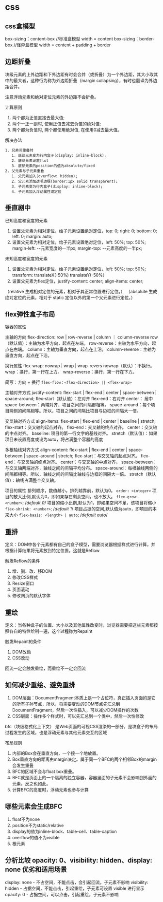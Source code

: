# css

## css盒模型

  box-sizing：content-box   //标准盒模型 width = content
  box-sizing：border-box    //怪异盒模型 width = content + padding + border

## 边距折叠

  块级元素的上外边距和下外边距有时会合并（或折叠）为一个外边距，其大小取其中的最大者，这种行为称为外边距折叠（margin collapsing），有时也翻译为外边距合并。

  注意浮动元素和绝对定位元素的外边距不会折叠。

  计算原则

  1. 两个都为正值直接去最大值;
  2. 两个一正一副时, 使用正值去减去负值的绝对值;
  3. 两个都为负值时, 两个都使用绝对值, 在使用0减去最大值。

  解决办法

    1. 兄弟间重叠时
       1. 底部元素变为行内盒子(display: inline-block);
       2. 底部元素设置flot
       3. 底部元素的position的值为absolute/fixed
    2. 父元素与子元素重叠
       1. 父元素加入(overflow: hidden);
       2. 父元素添加透明边框(border:1px solid transparent);
       3. 子元素变为行内盒子(display: inline-block);
       4. 子元素加入浮动属性或定位

## 垂直剧中

  已知高度和宽度的元素

  1. 设置父元素为相对定位，给子元素设置绝对定位，top: 0; right: 0; bottom: 0; left: 0; margin: auto;
  2. 设置父元素为相对定位，给子元素设置绝对定位，left: 50%; top: 50%; margin-left: --元素宽度的一半px; margin-top: --元素高度的一半px;

  未知高度和宽度的元素

  1. 设置父元素为相对定位，给子元素设置绝对定位，left: 50%; top: 50%; transform: translateX(-50%) translateY(-50%）
  2. 设置父元素为flex定位，justify-content: center; align-items: center;

  （relative 生成相对定位的元素，相对于其正常位置进行定位。）
  （absolute 生成绝对定位的元素，相对于 static 定位以外的第一个父元素进行定位。）

## flex弹性盒子布局

容器的属性

  主轴的方向
    flex-direction: row | row-reverse | column ｜ column-reverse
      row（默认值）：主轴为水平方向，起点在左端。
      row-reverse：主轴为水平方向，起点在右端。
      column：主轴为垂直方向，起点在上沿。
      column-reverse：主轴为垂直方向，起点在下沿。

  换行属性
    flex-wrap: nowrap | wrap | wrap-revers
      nowrap（默认）：不换行。
      wrap：换行，第一行在上方。
      wrap-reverse：换行，第一行在下方。

  简写：方向 + 换行
    `flex-flow：<flex-direction> || <flex-wrap>`

  主轴对齐方式
    justify-content: flex-start | flex-end | center | space-between | space-around;
      flex-start（默认值）：左对齐
      flex-end：右对齐
      center： 居中
      space-between：两端对齐，项目之间的间隔都相等。
      space-around：每个项目两侧的间隔相等。所以，项目之间的间隔比项目与边框的间隔大一倍。

  交叉轴对齐方式
    align-items: flex-start | flex-end | center | baseline | stretch;
      flex-start：交叉轴的起点对齐。
      flex-end：交叉轴的终点对齐。
      center：交叉轴的中点对齐。
      baseline: 项目的第一行文字的基线对齐。
      stretch（默认值）：如果项目未设置高度或设为auto，将占满整个容器的高度
  
  多根轴线对齐方式
    align-content: flex-start | flex-end | center | space-between | space-around | stretch;
      flex-start：与交叉轴的起点对齐。
      flex-end：与交叉轴的终点对齐。
      center：与交叉轴的中点对齐。
      space-between：与交叉轴两端对齐，轴线之间的间隔平均分布。
      space-around：每根轴线两侧的间隔都相等。所以，轴线之间的间隔比轴线与边框的间隔大一倍。
      stretch（默认值）：轴线占满整个交叉轴。

  项目的属性
    排列顺序，数值越小，排列越靠前，默认为0。
      `order: <integer>`
    项目的放大比例,默认为0，即如果存在剩余空间，也不放大。
      `flex-grow: <number>`; /*default 0*/
    项目的缩小比例,默认为1，即如果空间不足，该项目将缩小
      `flex-shrink: <number>`; /*default 1*/
    项目占据的空间,默认值为auto，即项目的本来大小
      `flex-basis: <length> | auto`; /*default auto*/

## 重排

  定义：DOM中各个元素都有自己的盒子模型，需要浏览器根据样式进行计算，并根据计算结果将元素放到特定位置，这就是Reflow

  触发Reflow的条件

  1. 增、删、改、移DOM
  2. 修改CSS样式
  3. Resize窗口
  4. 页面滚动
  5. 修改网页的默认字体

## 重绘

   定义：当各种盒子的位置、大小以及其他属性改变时，浏览器需要把这些元素都按照各自的特性绘制一遍，这个过程称为Repaint

  触发Repaint的条件
  
  1. DOM改动
  2. CSS改动

  回流一定会触发重绘，而重绘不一定会回流

## 如何减少重绘、避免重排

  1. DOM层面：DocumentFragment本质上是一个占位符，真正插入页面的是它的所有子孙节点，所以，将需要变动的DOM节点先汇总到DocumentFragment，然后一次性插入，可以减少DOM操作的次数
  2. CSS层面：操作多个样式时，可以先汇总到一个类中，然后一次性修改

bfc（块级格式化上下文）
  是Web页面的可视CSS渲染的一部分，是块盒子的布局过程发生的区域，也是浮动元素与其他元素交互的区域

  布局规则

  1. 内部的Box会在垂直方向，一个接一个地放置。
  2. Box垂直方向的距离由margin决定。属于同一个BFC的两个相邻Box的margin会发生重叠
  3. BFC的区域不会与float box重叠。
  4. BFC就是页面上的一个隔离的独立容器，容器里面的子元素不会影响到外面的元素。反之也如此。
  5. 计算BFC的高度时，浮动元素也参与计算

## 哪些元素会生成BFC

  1. float不为none
  2. position不为static/relative
  3. display的值为inline-block、table-cell、table-caption
  4. overflow的值不为visible
  5. 根元素

## 分析比较 opacity: 0、visibility: hidden、display: none 优劣和适用场景

  display: none - 不占空间，不能点击，会引起回流，子元素不影响
  visibility: hidden - 占据空间，不能点击，引起重绘，子元素可设置 visible 进行显示
  opacity: 0 - 占据空间，可以点击，引起重绘，子元素不影响
